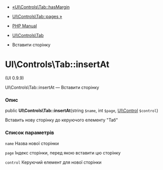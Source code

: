 - [«UI\Controls\Tab::hasMargin](ui-controls-tab.hasmargin.md)
- [UI\Controls\Tab::pages »](ui-controls-tab.pages.md)

- [PHP Manual](index.md)
- [UI\Controls\Tab](class.ui-controls-tab.md)
- Вставити сторінку

# UI\Controls\Tab::insertAt

(UI 0.9.9)

UI\Controls\Tab::insertAt — Вставити сторінку

### Опис

public **UI\Controls\Tab::insertAt**(string `$name`, int `$page`,
[UI\Control](class.ui-control.md) `$control`)

Вставить нову сторінку до керуючого елементу "Таб"

### Список параметрів

`name`
Назва нової сторінки

`page`
Індекс сторінки, перед якою вставити цю сторінку

`control`
Керуючий елемент для нової сторінки
